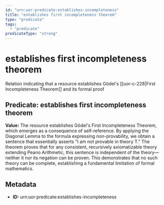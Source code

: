 ```yaml
---
id: "urn:uor:predicate:establishes-incompleteness"
title: "establishes first incompleteness theorem"
type: "predicate"
tags:
  - "predicate"
predicateType: "strong"
---
```


# establishes first incompleteness theorem

Relation indicating that a resource establishes Gödel's [[uor-c-228|First Incompleteness Theorem]] and its formal proof

## Predicate: establishes first incompleteness theorem

**Value:** The resource establishes Gödel's First Incompleteness Theorem, which emerges as a consequence of self-reference. By applying the Diagonal Lemma to the formula expressing non-provability, we obtain a sentence that essentially asserts "I am not provable in theory T." The theorem proves that for any consistent, recursively axiomatizable theory extending Peano Arithmetic, this sentence is independent of the theory—neither it nor its negation can be proven. This demonstrates that no such theory can be complete, establishing a fundamental limitation of formal mathematics.

## Metadata

- **ID:** urn:uor:predicate:establishes-incompleteness
